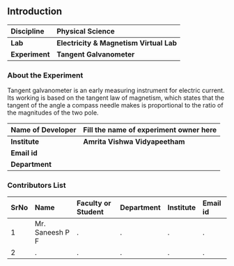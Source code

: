 ## Introduction


<b>Discipline | <b>Physical Science
:--|:--|
<b> Lab | <b> Electricity & Magnetism Virtual Lab
<b> Experiment|     <b> Tangent Galvanometer

### About the Experiment 

Tangent galvanometer is an early measuring instrument for electric current. Its working is based on the tangent law of magnetism, which states that the tangent of the angle a compass needle makes is proportional to the ratio of the magnitudes of the two pole.

<b>Name of Developer | <b> Fill the name of experiment owner here 
:--|:--|
<b> Institute | <b> Amrita Vishwa Vidyapeetham  
<b> Email id|     <b>  
<b> Department |  

### Contributors List

SrNo | Name | Faculty or Student | Department| Institute | Email id
:--|:--|:--|:--|:--|:--|
1 | Mr. Saneesh P F | . | . | . | .
2 | . | . | . | . | .
